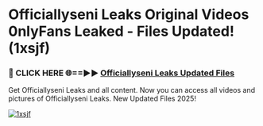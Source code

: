 # Officiallyseni Leaks Original Videos 0nlyFans Leaked - Files Updated! (1xsjf)

<h3>🔴 CLICK HERE 🌐==►► <a href="https://tinyurl.com/4seja8ks" rel="nofollow">Officiallyseni Leaks Updated Files</a></h3>

Get Officiallyseni Leaks and all content. Now you can access all videos and pictures of Officiallyseni Leaks. New Updated Files 2025!

[![1xsjf](https://i.imgur.com/EWjZXRe.gif)](https://tinyurl.com/4seja8ks)
